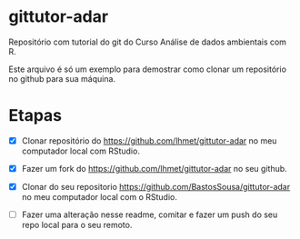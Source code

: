 # gittutor-adar
Repositório com tutorial do git do Curso Análise de dados ambientais com R.

Este arquivo é só um exemplo para demostrar como clonar um repositório no github para sua máquina.

# Etapas 
-[X] Clonar repositório do https://github.com/lhmet/gittutor-adar no meu computador local com RStudio.

-[X] Fazer um fork do https://github.com/lhmet/gittutor-adar no seu github.

-[X] Clonar do seu repositorio https://github.com/BastosSousa/gittutor-adar no meu computador local com o RStudio.

-[ ] Fazer uma alteração nesse readme, comitar e fazer um push do seu repo local para o seu remoto.

